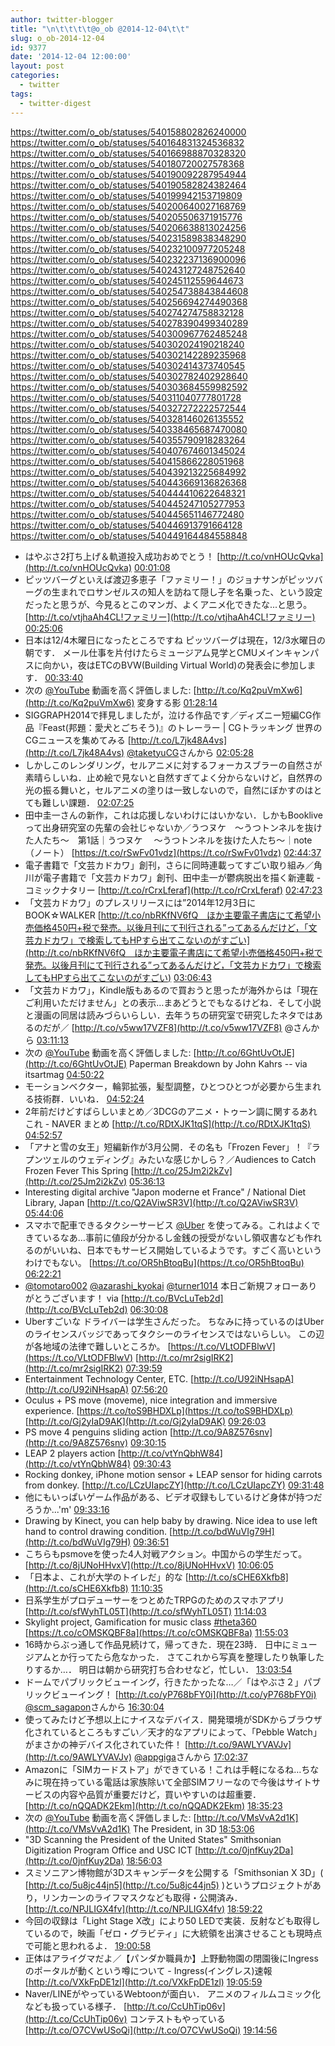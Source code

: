 ```yaml
---
author: twitter-blogger
title: "\n\t\t\t\t@o_ob @2014-12-04\t\t"
slug: o_ob-2014-12-04
id: 9377
date: '2014-12-04 12:00:00'
layout: post
categories:
  - twitter
tags:
  - twitter-digest
---
```


https://twitter.com/o_ob/statuses/540158802826240000 https://twitter.com/o_ob/statuses/540164831324536832 https://twitter.com/o_ob/statuses/540166988870328320 https://twitter.com/o_ob/statuses/540180720027578368 https://twitter.com/o_ob/statuses/540190092287954944 https://twitter.com/o_ob/statuses/540190582824382464 https://twitter.com/o_ob/statuses/540199942153719809 https://twitter.com/o_ob/statuses/540200640027168769 https://twitter.com/o_ob/statuses/540205506371915776 https://twitter.com/o_ob/statuses/540206638813024256 https://twitter.com/o_ob/statuses/540231589838348290 https://twitter.com/o_ob/statuses/540232100977205248 https://twitter.com/o_ob/statuses/540232237136900096 https://twitter.com/o_ob/statuses/540243127248752640 https://twitter.com/o_ob/statuses/540245112559644673 https://twitter.com/o_ob/statuses/540254738843844608 https://twitter.com/o_ob/statuses/540256694274490368 https://twitter.com/o_ob/statuses/540274274758832128 https://twitter.com/o_ob/statuses/540278390499340289 https://twitter.com/o_ob/statuses/540300967762485248 https://twitter.com/o_ob/statuses/540302024190218240 https://twitter.com/o_ob/statuses/540302142289235968 https://twitter.com/o_ob/statuses/540302414373740545 https://twitter.com/o_ob/statuses/540302782402928640 https://twitter.com/o_ob/statuses/540303684559982592 https://twitter.com/o_ob/statuses/540311040777801728 https://twitter.com/o_ob/statuses/540327272222572544 https://twitter.com/o_ob/statuses/540328146026135552 https://twitter.com/o_ob/statuses/540338465687470080 https://twitter.com/o_ob/statuses/540355790918283264 https://twitter.com/o_ob/statuses/540407674601345024 https://twitter.com/o_ob/statuses/540415866228051968 https://twitter.com/o_ob/statuses/540439213225684992 https://twitter.com/o_ob/statuses/540443669136826368 https://twitter.com/o_ob/statuses/540444410622648321 https://twitter.com/o_ob/statuses/540445247105277953 https://twitter.com/o_ob/statuses/540445651146772480 https://twitter.com/o_ob/statuses/540446913791664128 https://twitter.com/o_ob/statuses/540449164484558848  

*   はやぶさ2打ち上げ＆軌道投入成功おめでとう！ [http://t.co/vnHOUcQvka](http://t.co/vnHOUcQvka) [00:01:08](https://twitter.com/o_ob/statuses/540158802826240000)
*   ピッツバーグといえば渡辺多恵子「ファミリー！」のジョナサンがピッツバーグの生まれでロサンゼルスの知人を訪ねて隠し子を名乗った、という設定だったと思うが、今見るとこのマンガ、よくアニメ化できたな...と思う。 [http://t.co/vtjhaAh4CL!ファミリー](http://t.co/vtjhaAh4CL!ファミリー) [00:25:06](https://twitter.com/o_ob/statuses/540164831324536832)
*   日本は12/4木曜日になったところですね ピッツバーグは現在，12/3水曜日の朝です． メール仕事を片付けたらミュージアム見学とCMUメインキャンパスに向かい，夜はETCのBVW(Building Virtual World)の発表会に参加します． [00:33:40](https://twitter.com/o_ob/statuses/540166988870328320)
*   次の [@YouTube](https://twitter.com/YouTube) 動画を高く評価しました: [http://t.co/Kq2puVmXw6](http://t.co/Kq2puVmXw6) 変身する影 [01:28:14](https://twitter.com/o_ob/statuses/540180720027578368)
*   SIGGRAPH2014で拝見しましたが，泣ける作品です／ディズニー短編CG作品『Feast(邦題：愛犬とごちそう)』のトレーラー | CGトラッキング 世界のCGニュースを集めてみる [http://t.co/L7jk48A4vs](http://t.co/L7jk48A4vs) [@taketyuCG](https://twitter.com/taketyuCG)さんから [02:05:28](https://twitter.com/o_ob/statuses/540190092287954944)
*   しかしこのレンダリング，セルアニメに対するフォーカスブラーの自然さが素晴らしいね．止め絵で見ないと自然すぎてよく分からないけど，自然界の光の振る舞いと，セルアニメの塗りは一致しないので，自然にぼかすのはとても難しい課題． [02:07:25](https://twitter.com/o_ob/statuses/540190582824382464)
*   田中圭一さんの新作，これは応援しないわけにはいかない．しかもBookliveって出身研究室の先輩の会社じゃないか／うつヌケ　〜うつトンネルを抜けた人たち〜　第1話｜うつヌケ　 〜うつトンネルを抜けた人たち〜｜note（ノート） [https://t.co/rSwFv01vdz](https://t.co/rSwFv01vdz) [02:44:37](https://twitter.com/o_ob/statuses/540199942153719809)
*   電子書籍で「文芸カドカワ」創刊，さらに同時連載ってすごい取り組み／角川が電子書籍で「文芸カドカワ」創刊、田中圭一が鬱病脱出を描く新連載 - コミックナタリー [http://t.co/rCrxLferaf](http://t.co/rCrxLferaf) [02:47:23](https://twitter.com/o_ob/statuses/540200640027168769)
*   「文芸カドカワ」のプレスリリースには”2014年12月3日にBOOK☆WALKER [http://t.co/nbRKfNV6fQ　ほか主要電子書店にて希望小売価格450円+税で発売。以後月刊にて刊行される”ってあるんだけど，「文芸カドカワ」で検索してもHPすら出てこないのがすごい](http://t.co/nbRKfNV6fQ　ほか主要電子書店にて希望小売価格450円+税で発売。以後月刊にて刊行される”ってあるんだけど，「文芸カドカワ」で検索してもHPすら出てこないのがすごい) [03:06:43](https://twitter.com/o_ob/statuses/540205506371915776)
*   「文芸カドカワ」，Kindle版もあるので買おうと思ったが海外からは「現在ご利用いただけません」との表示…まあどうとでもなるけどね．そして小説と漫画の同居は読みづらいらしい．去年うちの研究室で研究したネタではあるのだが／ [http://t.co/v5ww17VZF8](http://t.co/v5ww17VZF8) @さんから [03:11:13](https://twitter.com/o_ob/statuses/540206638813024256)
*   次の [@YouTube](https://twitter.com/YouTube) 動画を高く評価しました: [http://t.co/6GhtUvOtJE](http://t.co/6GhtUvOtJE) Paperman Breakdown by John Kahrs -- via itsartmag [04:50:22](https://twitter.com/o_ob/statuses/540231589838348290)
*   モーションベクター，輪郭拡張，髪型調整，ひとつひとつが必要から生まれる技術群．いいね． [04:52:24](https://twitter.com/o_ob/statuses/540232100977205248)
*   2年前だけどすばらしいまとめ／3DCGのアニメ・トゥーン調に関するあれこれ - NAVER まとめ [http://t.co/RDtXJK1tqS](http://t.co/RDtXJK1tqS) [04:52:57](https://twitter.com/o_ob/statuses/540232237136900096)
*   「アナと雪の女王」短編新作が3月公開．その名も「Frozen Fever」！『ラプンツェルのウェディング』みたいな感じかしら？／Audiences to Catch Frozen Fever This Spring [http://t.co/25Jm2i2kZv](http://t.co/25Jm2i2kZv) [05:36:13](https://twitter.com/o_ob/statuses/540243127248752640)
*   Interesting digital archive "Japon moderne et France" / National Diet Library, Japan [http://t.co/Q2AViwSR3V](http://t.co/Q2AViwSR3V) [05:44:06](https://twitter.com/o_ob/statuses/540245112559644673)
*   スマホで配車できるタクシーサービス [@Uber](https://twitter.com/Uber) を使ってみる。これはよくできているなあ…事前に値段が分かるし金銭の授受がないし領収書なども作れるのがいいね、日本でもサービス開始しているようです。すごく高いというわけでもない。 [https://t.co/OR5hBtoqBu](https://t.co/OR5hBtoqBu) [06:22:21](https://twitter.com/o_ob/statuses/540254738843844608)
*   [@tomotaro002](https://twitter.com/tomotaro002) [@azarashi_kyokai](https://twitter.com/azarashi_kyokai) [@turner1014](https://twitter.com/turner1014) 本日ご新規フォローありがとうございます！ via [http://t.co/BVcLuTeb2d](http://t.co/BVcLuTeb2d) [06:30:08](https://twitter.com/o_ob/statuses/540256694274490368)
*   Uberすごいな ドライバーは学生さんだった。 ちなみに持っているのはUberのライセンスバッジであってタクシーのライセンスではないらしい。 この辺が各地域の法律で難しいところか。 [https://t.co/VLtODFBlwV](https://t.co/VLtODFBlwV) [http://t.co/mr2sigIRK2](http://t.co/mr2sigIRK2) [07:39:59](https://twitter.com/o_ob/statuses/540274274758832128)
*   Entertainment Technology Center, ETC. [http://t.co/U92iNHsapA](http://t.co/U92iNHsapA) [07:56:20](https://twitter.com/o_ob/statuses/540278390499340289)
*   Oculus + PS move (moveme), nice integration and immersive experience. [https://t.co/toS9BHDXLp](https://t.co/toS9BHDXLp) [http://t.co/Gj2yIaD9AK](http://t.co/Gj2yIaD9AK) [09:26:03](https://twitter.com/o_ob/statuses/540300967762485248)
*   PS move 4 penguins sliding action [http://t.co/9A8Z576snv](http://t.co/9A8Z576snv) [09:30:15](https://twitter.com/o_ob/statuses/540302024190218240)
*   LEAP 2 players action [http://t.co/vtYnQbhW84](http://t.co/vtYnQbhW84) [09:30:43](https://twitter.com/o_ob/statuses/540302142289235968)
*   Rocking donkey, iPhone motion sensor + LEAP sensor for hiding carrots from donkey. [http://t.co/LCzUIapcZY](http://t.co/LCzUIapcZY) [09:31:48](https://twitter.com/o_ob/statuses/540302414373740545)
*   他にもいっぱいゲーム作品がある、ビデオ収録もしているけど身体が持つだろうか...'m' [09:33:16](https://twitter.com/o_ob/statuses/540302782402928640)
*   Drawing by Kinect, you can help baby by drawing. Nice idea to use left hand to control drawing condition. [http://t.co/bdWuVIg79H](http://t.co/bdWuVIg79H) [09:36:51](https://twitter.com/o_ob/statuses/540303684559982592)
*   こちらもpsmoveを使った4人対戦アクション。中国からの学生だって。 [http://t.co/8jUNoHHvxV](http://t.co/8jUNoHHvxV) [10:06:05](https://twitter.com/o_ob/statuses/540311040777801728)
*   「日本よ、これが大学のトイレだ」的な [http://t.co/sCHE6Xkfb8](http://t.co/sCHE6Xkfb8) [11:10:35](https://twitter.com/o_ob/statuses/540327272222572544)
*   日系学生がプロデューサーをつとめたTRPGのためのスマホアプリ [http://t.co/sfWyhTL05T](http://t.co/sfWyhTL05T) [11:14:03](https://twitter.com/o_ob/statuses/540328146026135552)
*   Skylight project, Gamification for music class [#theta360](https://twitter.com/search?q=%23theta360&src=hash) [https://t.co/cOMSKQBF8a](https://t.co/cOMSKQBF8a) [11:55:03](https://twitter.com/o_ob/statuses/540338465687470080)
*   16時からぶっ通して作品見続けて，帰ってきた．現在23時． 日中にミュージアムとか行ってたら危なかった． さてこれから写真を整理したり執筆したりするか…． 明日は朝から研究打ち合わせなど，忙しい． [13:03:54](https://twitter.com/o_ob/statuses/540355790918283264)
*   ドームでパブリックビューイング，行きたかったな…／「はやぶさ２」パブリックビューイング！ [http://t.co/yP768bFY0i](http://t.co/yP768bFY0i) [@scm_sagapon](https://twitter.com/scm_sagapon)さんから [16:30:04](https://twitter.com/o_ob/statuses/540407674601345024)
*   使ってみたけど予想以上にナイスなデバイス．開発環境がSDKからブラウザ化されているところもすごい／天才的なアプリによって、「Pebble Watch」がまさかの神デバイス化されていた件！ [http://t.co/9AWLYVAVJv](http://t.co/9AWLYVAVJv) [@appgiga](https://twitter.com/appgiga)さんから [17:02:37](https://twitter.com/o_ob/statuses/540415866228051968)
*   Amazonに「SIMカードストア」ができている！これは手軽になるね…ちなみに現在持っている電話は家族除いて全部SIMフリーなので今後はサイトサービスの内容や品質が重要だけど，買いやすいのは超重要． [http://t.co/nQQADK2Ekm](http://t.co/nQQADK2Ekm) [18:35:23](https://twitter.com/o_ob/statuses/540439213225684992)
*   次の [@YouTube](https://twitter.com/YouTube) 動画を高く評価しました: [http://t.co/VMsVvA2d1K](http://t.co/VMsVvA2d1K) The President, in 3D [18:53:06](https://twitter.com/o_ob/statuses/540443669136826368)
*   "3D Scanning the President of the United States" Smithsonian Digitization Program Office and USC ICT [http://t.co/0jnfKuy2Da](http://t.co/0jnfKuy2Da) [18:56:03](https://twitter.com/o_ob/statuses/540444410622648321)
*   スミソニアン博物館が3Dスキャンデータを公開する「Smithsonian X 3D」( [http://t.co/5u8jc44jn5](http://t.co/5u8jc44jn5) )というプロジェクトがあり，リンカーンのライフマスクなども取得・公開済み． [http://t.co/NPJLIGX4fv](http://t.co/NPJLIGX4fv) [18:59:22](https://twitter.com/o_ob/statuses/540445247105277953)
*   今回の収録は「Light Stage X改」により50 LEDで実装．反射なども取得しているので，映画「ゼロ・グラビティ」に大統領を出演させることも現時点で可能と思われるよ． [19:00:58](https://twitter.com/o_ob/statuses/540445651146772480)
*   正体はアライグマだよ／【パンダか職員か】上野動物園の閉園後にIngressのポータルが動くという噂について - Ingress(イングレス)速報 [http://t.co/VXkFpDE1zl](http://t.co/VXkFpDE1zl) [19:05:59](https://twitter.com/o_ob/statuses/540446913791664128)
*   Naver/LINEがやっているWebtoonが面白い． アニメのフィルムコミック化なども扱っている様子． [http://t.co/CcUhTip06v](http://t.co/CcUhTip06v) コンテストもやっている [http://t.co/O7CVwUSoQi](http://t.co/O7CVwUSoQi) [19:14:56](https://twitter.com/o_ob/statuses/540449164484558848)